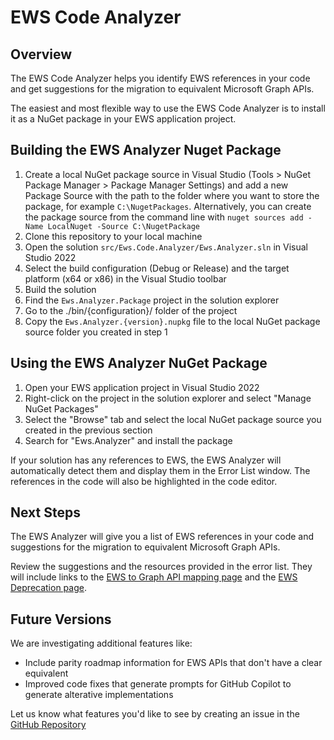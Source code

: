 # EWS Code Analyzer

## Overview

The EWS Code Analyzer helps you identify EWS references in your code and get suggestions for the migration to equivalent Microsoft Graph APIs.

The easiest and most flexible way to use the EWS Code Analyzer is to install it as a NuGet package in your EWS application project.

## Building the EWS Analyzer Nuget Package

1. Create a local NuGet package source in Visual Studio (Tools > NuGet Package Manager > Package Manager Settings) and add a new Package Source with the path to the folder where you want to store the package, for example `C:\NugetPackages`. Alternatively, you can create the package source from the command line with `nuget sources add -Name LocalNuget -Source C:\NugetPackage`
1. Clone this repository to your local machine
1. Open the solution `src/Ews.Code.Analyzer/Ews.Analyzer.sln` in Visual Studio 2022
1. Select the build configuration (Debug or Release) and the target platform (x64 or x86) in the Visual Studio toolbar
1. Build the solution
1. Find the `Ews.Analyzer.Package` project in the solution explorer
1. Go to the ./bin/{configuration}/ folder of the project
1. Copy the `Ews.Analyzer.{version}.nupkg` file to the local NuGet package source folder you created in step 1

## Using the EWS Analyzer NuGet Package

1. Open your EWS application project in Visual Studio 2022
1. Right-click on the project in the solution explorer and select "Manage NuGet Packages"
1. Select the "Browse" tab and select the local NuGet package source you created in the previous section
1. Search for "Ews.Analyzer" and install the package

If your solution has any references to EWS, the EWS Analyzer will automatically detect them and display them in the Error List window. The references in the code will also be highlighted in the code editor.

## Next Steps

The EWS Analyzer will give you a list of EWS references in your code and suggestions for the migration to equivalent Microsoft Graph APIs.

Review the suggestions and the resources provided in the error list. They will include links to the [EWS to Graph API mapping page](https://aka.ms/ewsMapGH) and the [EWS Deprecation page](https://aka.ms/ews1pageGH).

## Future Versions

We are investigating additional features like:

- Include parity roadmap information for EWS APIs that don't have a clear equivalent
- Improved code fixes that generate prompts for GitHub Copilot to generate alterative implementations

Let us know what features you'd like to see by creating an issue in the [GitHub Repository](https://github.com/OfficeDev/ews-migration-analyzer/issues)
